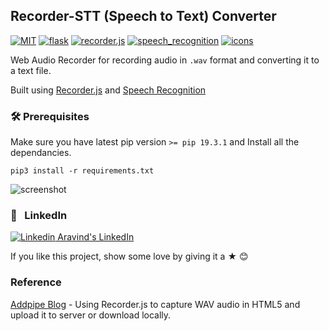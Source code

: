 ## Recorder-STT (Speech to Text) Converter

[![MIT](https://img.shields.io/badge/License-MIT-628AFF?style=flat&logo=license)](https://github.com/aravind-alpha/Recorder-STT/blob/master/LICENSE)
[![flask](https://img.shields.io/badge/build-flask-FF6286?style=flat&logo=flask)](https://flask.palletsprojects.com/en/1.1.x/)
[![recorder.js](https://img.shields.io/badge/using-recorder.js-61dafb?style=flat&logo=javascript)](https://www.npmjs.com/package/recorder-js)
[![speech_recognition](https://img.shields.io/badge/library-speech_recognition-%23DB7093?style=flat&logo=python)](https://pypi.org/project/SpeechRecognition/)
[![icons](https://img.shields.io/badge/icons-fontawesome-EE85EE?style=flat&logo=font-awesome)](https://fontawesome.com/v4.7.0/icons/)

Web Audio Recorder for recording audio in `.wav` format and converting it to a text file.

Built using [Recorder.js](https://github.com/mattdiamond/Recorderjs) and [Speech Recognition](https://github.com/Uberi/speech_recognition)

### 🛠 Prerequisites

Make sure you have latest pip version `>= pip 19.3.1` and Install all the dependancies.

```
pip3 install -r requirements.txt
```

![screenshot](https://github.com/frontend-engineer/Recorder-STT/blob/master/recorderstt.png)

### 💼 &nbsp; LinkedIn

[![Linkedin](https://i.stack.imgur.com/gVE0j.png) Aravind's LinkedIn](https://www.linkedin.com/in/frontend-engineer)

If you like this project, show some love by giving it a ★ 😊

### Reference

[Addpipe Blog](https://blog.addpipe.com/using-recorder-js-to-capture-wav-audio-in-your-html5-web-site/) - Using Recorder.js to capture WAV audio in HTML5 and upload it to server or download locally.

